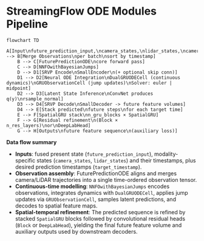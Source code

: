 # StreamingFlow ODE Modules Pipeline

```mermaid
flowchart TD
    A[Input\nfuture_prediction_input,\ncamera_states,\nlidar_states,\ncamera_timestamp,\nlidar_timestamp,\ntarget_timestamp] --> B[Merge Observations\nper batch\nsort by timestamp]
    B --> C[FuturePredictionODE\ncore forward pass]
    C --> D[NNFOwithBayesianJumps]
    D --> D1[SRVP Encode\nSmallEncoder\n(+ optional skip conn)]
    D1 --> D2[Neural ODE Integration\nDualGRUODECell (continuous dynamics)\nGRUObservationCell (jump updates)\nSolver: euler | midpoint]
    D2 --> D3[Latent State Inference\nConvNet produces q(y)\nrsample_normal]
    D3 --> D4[SRVP Decode\nSmallDecoder -> future feature volumes]
    D4 --> E[Stack predicted\nfuture steps\nfor each target time]
    E --> F[SpatialGRU stack\nn_gru_blocks × SpatialGRU]
    F --> G[Residual refinement\n(Block × n_res_layers)\nor\nDeepLabHead]
    G --> H[Outputs\nfuture feature sequence\n(auxiliary loss)]
```

**Data flow summary**

- **Inputs**: fused present state (`future_prediction_input`), modality-specific states (`camera_states`, `lidar_states`) and their timestamps, plus desired prediction timestamps (`target_timestamp`).
- **Observation assembly**: FuturePredictionODE aligns and merges camera/LiDAR trajectories into a single time-ordered observation tensor.
- **Continuous-time modelling**: `NNFOwithBayesianJumps` encodes observations, integrates dynamics with `DualGRUODECell`, applies jump updates via `GRUObservationCell`, samples latent predictions, and decodes to spatial feature maps.
- **Spatial-temporal refinement**: The predicted sequence is refined by stacked `SpatialGRU` blocks followed by convolutional residual heads (`Block` or `DeepLabHead`), yielding the final future feature volume and auxiliary outputs used by downstream decoders.
